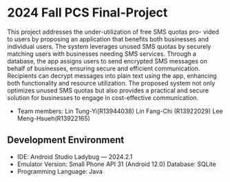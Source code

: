 # 2024 Fall PCS Final-Project

This project addresses the under-utilization of free SMS quotas pro- vided to users by proposing an application that benefits both businesses and individual users. The system leverages unused SMS quotas by securely matching users with businesses needing SMS services. Through a database, the app assigns users to send encrypted SMS messages on behalf of businesses, ensuring secure and efficient communication. Recipients can decrypt messages into plain text using the app, enhancing both functionality and resource utilization. The proposed system not only optimizes unused SMS quotas but also provides a practical and secure solution for businesses to engage in cost-effective communication.

- Team members: Lin Tung-Yi(R13944038)  Lin Fang-Chi (R13922029) Lee Meng-Hsueh(R13922165)

## Development Environment
- IDE: Android Studio Ladybug — 2024.2.1
- Emulator Version: Small Phone API 31 (Android 12.0) Database: SQLite
- Programming Language: Java
